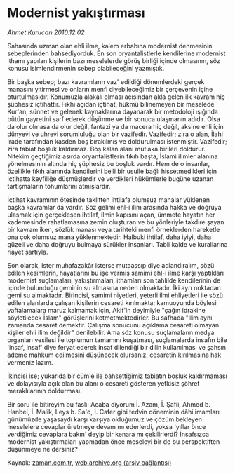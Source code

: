 # Modernist yakıştırması

*Ahmet Kurucan 2010.12.02*

<td class="columnist-detail">
<p>Sahasında uzman olan ehli ilme, kalem erbabına modernist denmesinin sebeplerinden bahsediyorduk. En son oryantalistlerle kendilerine modernist ithamı yapılan kişilerin bazı meselelerde görüş birliği içinde olmasının, söz konusu isimlendirmenin sebep olabileceğini yazmıştık.</p>
<p>
<div id="haberMetinDiv">
<p>Bir başka sebep; bazı kavramların vaz' edildiği dönemlerdeki gerçek manasını yitirmesi ve onların menfi diyebileceğimiz bir çerçevenin içine oturtulmasıdır. Konumuzla alakalı olması açısından akla gelen ilk kavram hiç şüphesiz içtihattır. Fıkhi açıdan içtihat, hükmü bilinemeyen bir meselede Kur'an, sünnet ve gelenek kaynaklarına dayanarak bir metodoloji ışığında bütün gayretini sarf ederek düşünme ve bir sonuca ulaşmanın adıdır. Olsa da olur olmasa da olur değil, fantazi ya da macera hiç değil, aksine ehli için dünyevi ve uhrevi sorumluluğu olan bir vazifedir. Vazifedir; zira o alan, İlahi irade tarafından kasden boş bırakılmış ve doldurulması istenmiştir. Vazifedir; zira tabiat boşluk kaldırmaz. Boş kalan alanı mutlaka birileri doldurur. Nitekim geçtiğimiz asırda oryantalistlerin fıkıh başta, İslami ilimler alanına yönelmesinin altında hiç şüphesiz bu boşluk vardır. Hem de o insanlar, özellikle fıkıh alanında kendilerini belli bir usulle bağlı hissetmedikleri için içtihatta keyfiliğe düşmüşlerdir ve verdikleri hükümlerle bugüne uzanan tartışmaların tohumlarını atmışlardır.
<p>İçtihat kavramının ötesinde taklitten ihtilafa olumsuz manalar yüklenen başka kavramlar da vardır. Söz gelimi ehl-i ilim arasında hakka ve doğruya ulaşmak için gerçekleşen ihtilaf, ilmin kapısını açan, ümmete hayatın her kademesinde rahatlamasına zemin oluşturan ve bu yönleriyle takdire şayan bir kavram iken, sözlük manası veya tarihteki menfi örneklerden hareketle ona çok olumsuz mana yüklenmektedir. Halbuki ihtilaf, daha iyiyi, daha güzeli ve daha doğruyu bulmaya sürükler insanları. Tabii kaide ve kurallarına riayet şartıyla.
<p>Son olarak, ister muhafazakâr isterse mutaassıp diye adlandıralım, sözü edilen kesimlerin, hayatlarını bu işe vermiş samimi ehl-i ilme karşı yaptıkları modernist suçlamaları, yakıştırmaları, ithamları son tahlilde kendilerinin de içinde bulunduğu geminin su almasına neden olmaktadır. İki ayrı noktadan gemi su almaktadır. Birincisi, samimi niyetleri, yeterli ilmi ehliyetleri ile sözü edilen alanlarda çalışan kişilerin cesareti kırılmakta; kamuoyunda böylesi yaftalamalara maruz kalmamak için, Akif'in deyimiyle "çağın idrakine söyletilecek İslam" görüşlerini ketmetmektedirler. Bu safhada "ilim aynı zamanda cesaret demektir. Çalışma sonucunu açıklama cesareti olmayan kişiler ehli ilim değildir" denilebilir. Ama söz konusu suçlamaların medya organları vesilesi ile toplumun tamamını kuşatması, suçlamalarda insafın bile 'insaf, insaf' diye feryat ederek insaf dilendiği bir dilin kullanılması ve şahsın ademe mahkum edilmesini düşünecek olursanız, cesaretin kırılmasına hak vermeniz lazım.
<p>İkincisi ise; yukarıda bir cümle ile bahsettiğimiz tabiatın boşluk kaldırmaması ve dolayısıyla açık olan bu alanı o cesareti gösteren yetkisiz şöhret meraklılarının doldurması.
<p> Bir soru ile bitireyim bu faslı: Acaba diyorum İ. Azam, İ. Şafii, Ahmed b. Hanbel, İ. Malik, Leys b. Sa'd, İ. Cafer gibi tedvin döneminin dâhi imamları günümüzde yaşasaydı karşı karşıya olduğumuz ve çözüm bekleyen meselelere cevaplar üretmeye devam mı ederlerdi, yoksa 'yıllar önce verdiğimiz cevaplara bakın' deyip bir kenara mı çekilirlerdi? İnsafsızca modernist yakıştırmaları yapmadan önce meseleyi bir de bu perspektiften düşünmeye ne dersiniz? </p></p></p></p></p></div>
</p>
<a href="http://web.archive.org/web/20110205024356/mailto:a.kurucan@zaman.com.tr">
</a></td>

Kaynak: [zaman.com.tr](http://zaman.com.tr/yazar.do?yazino=1059600), [web.archive.org (arşiv bağlantısı)](http://web.archive.org/web/20110205024356/http://www.zaman.com.tr:80/yazar.do?yazino=1059600)

